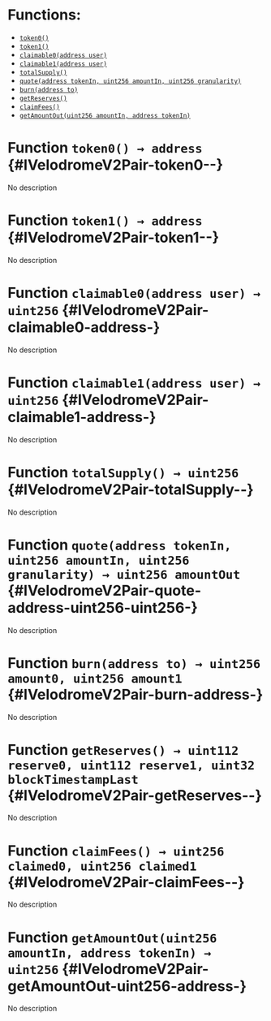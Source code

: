 

# Functions:
- [`token0()`](#IVelodromeV2Pair-token0--)
- [`token1()`](#IVelodromeV2Pair-token1--)
- [`claimable0(address user)`](#IVelodromeV2Pair-claimable0-address-)
- [`claimable1(address user)`](#IVelodromeV2Pair-claimable1-address-)
- [`totalSupply()`](#IVelodromeV2Pair-totalSupply--)
- [`quote(address tokenIn, uint256 amountIn, uint256 granularity)`](#IVelodromeV2Pair-quote-address-uint256-uint256-)
- [`burn(address to)`](#IVelodromeV2Pair-burn-address-)
- [`getReserves()`](#IVelodromeV2Pair-getReserves--)
- [`claimFees()`](#IVelodromeV2Pair-claimFees--)
- [`getAmountOut(uint256 amountIn, address tokenIn)`](#IVelodromeV2Pair-getAmountOut-uint256-address-)



# Function `token0() → address` {#IVelodromeV2Pair-token0--}
No description




# Function `token1() → address` {#IVelodromeV2Pair-token1--}
No description




# Function `claimable0(address user) → uint256` {#IVelodromeV2Pair-claimable0-address-}
No description




# Function `claimable1(address user) → uint256` {#IVelodromeV2Pair-claimable1-address-}
No description




# Function `totalSupply() → uint256` {#IVelodromeV2Pair-totalSupply--}
No description




# Function `quote(address tokenIn, uint256 amountIn, uint256 granularity) → uint256 amountOut` {#IVelodromeV2Pair-quote-address-uint256-uint256-}
No description




# Function `burn(address to) → uint256 amount0, uint256 amount1` {#IVelodromeV2Pair-burn-address-}
No description




# Function `getReserves() → uint112 reserve0, uint112 reserve1, uint32 blockTimestampLast` {#IVelodromeV2Pair-getReserves--}
No description




# Function `claimFees() → uint256 claimed0, uint256 claimed1` {#IVelodromeV2Pair-claimFees--}
No description




# Function `getAmountOut(uint256 amountIn, address tokenIn) → uint256` {#IVelodromeV2Pair-getAmountOut-uint256-address-}
No description




